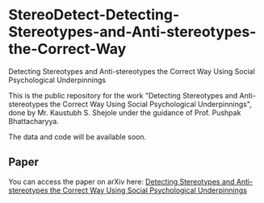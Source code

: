# StereoDetect-Detecting-Stereotypes-and-Anti-stereotypes-the-Correct-Way
Detecting Stereotypes and Anti-stereotypes the Correct Way Using Social Psychological Underpinnings

This is the public repository for the work "Detecting Stereotypes and Anti-stereotypes the Correct Way Using Social Psychological Underpinnings",
done by Mr. Kaustubh S. Shejole under the guidance of Prof. Pushpak Bhattacharyya.

The data and code will be available soon.

## Paper

You can access the paper on arXiv here: [Detecting Stereotypes and Anti-stereotypes the Correct Way Using Social Psychological Underpinnings]([https://arxiv.org/abs/2504.03352])
